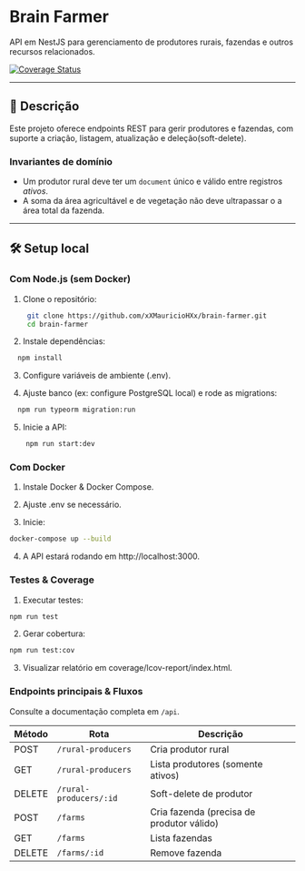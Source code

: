 # Brain Farmer

API em NestJS para gerenciamento de produtores rurais, fazendas e outros recursos relacionados.

[![Coverage Status](https://img.shields.io/badge/coverage-XX%25-brightgreen)](#coverage-report)

---

## 🔎 Descrição

Este projeto oferece endpoints REST para gerir produtores e fazendas, com suporte a criação, listagem, atualização e deleção(soft-delete).

### Invariantes de domínio

- Um produtor rural deve ter um `document` único e válido entre registros _ativos_.
- A soma da área agricultável e de vegetação não deve ultrapassar o a área total da fazenda.

---

## 🛠️ Setup local

### Com Node.js (sem Docker)

1. Clone o repositório:

   ```bash
    git clone https://github.com/xXMauricioHXx/brain-farmer.git
    cd brain-farmer

   ```

2. Instale dependências:

```bash
  npm install
```

3. Configure variáveis de ambiente (.env).

4. Ajuste banco (ex: configure PostgreSQL local) e rode as migrations:

```bash
  npm run typeorm migration:run
```

5. Inicie a API:

```bash
    npm run start:dev
```

### Com Docker

1. Instale Docker & Docker Compose.

2. Ajuste .env se necessário.

3. Inicie:

```bash
docker-compose up --build
```

4. A API estará rodando em http://localhost:3000.

### Testes & Coverage

1. Executar testes:

```bash
npm run test
```

2. Gerar cobertura:

```bash
npm run test:cov
```

3. Visualizar relatório em coverage/lcov-report/index.html.

### Endpoints principais & Fluxos

Consulte a documentação completa em `/api`.

| Método | Rota                   | Descrição                                 |
| ------ | ---------------------- | ----------------------------------------- |
| POST   | `/rural-producers`     | Cria produtor rural                       |
| GET    | `/rural-producers`     | Lista produtores (somente ativos)         |
| DELETE | `/rural-producers/:id` | Soft-delete de produtor                   |
| POST   | `/farms`               | Cria fazenda (precisa de produtor válido) |
| GET    | `/farms`               | Lista fazendas                            |
| DELETE | `/farms/:id`           | Remove fazenda                            |
